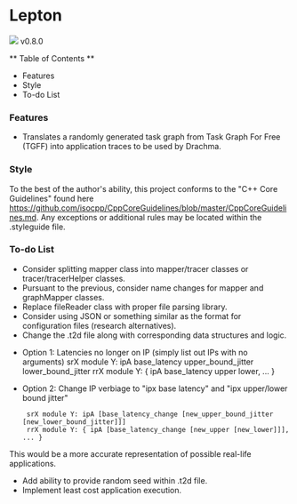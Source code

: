 # Lepton
![](https://img.shields.io/github/tag/pandao/editor.md.svg)
v0.8.0

** Table of Contents **
* Features
* Style
* To-do List

### Features

- Translates a randomly generated task graph from Task Graph For Free (TGFF) into application traces to be used by Drachma.

### Style
To the best of the author's ability, this project conforms to the "C++ Core Guidelines" found here <https://github.com/isocpp/CppCoreGuidelines/blob/master/CppCoreGuidelines.md>.  Any exceptions or additional rules may be located within the .styleguide file.


### To-do List     
* Consider splitting mapper class into mapper/tracer classes or tracer/tracerHelper classes.
* Pursuant to the previous, consider name changes for mapper and graphMapper classes.
* Replace fileReader class with proper file parsing library.
* Consider using JSON or something similar as the format for configuration files (research alternatives).
* Change the .t2d file along with corresponding data structures and logic.
 + Option 1: Latencies no longer on IP (simply list out IPs with no arguments)
        srX module Y: ipA base_latency upper_bound_jitter lower_bound_jitter
        rrX module Y: { ipA base_latency upper lower, ... }
 + Option 2: Change IP verbiage to "ipx base latency" and "ipx upper/lower bound jitter"
     
        srX module Y: ipA [base_latency_change [new_upper_bound_jitter [new_lower_bound_jitter]]]
        rrX module Y: { ipA [base_latency_change [new_upper [new_lower]]], ... }

  This would be a more accurate representation of possible real-life applications.
  
* Add ability to provide random seed within .t2d file.
* Implement least cost application execution.
